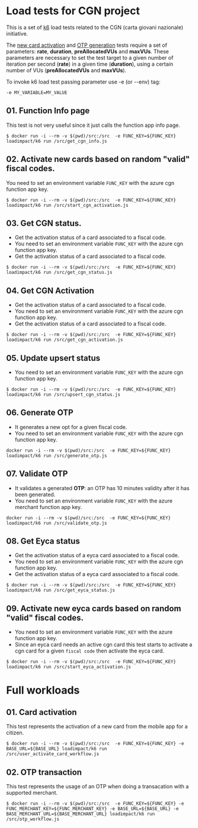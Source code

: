 # Load tests for CGN project

This is a set of [k6](https://k6.io) load tests related to the CGN (carta giovani nazionale) initiative.

The [new card activation](#01.-Function-Info-page) and [OTP generation](#06.-Generate-OTP) tests require a set of parameters: **rate**, **duration**, **preAllocatedVUs** and **maxVUs**. These parameters are necessary to set the test target to a given number of iteration per second (**rate**) in a given time (**duration**), using a certain number of VUs (**preAllocatedVUs** and **maxVUs**).

To invoke k6 load test passing parameter use -e (or --env) tag:
```
-e MY_VARIABLE=MY_VALUE
```


## 01. Function Info page

This test is not very useful since it just calls the function app info page.

```
$ docker run -i --rm -v $(pwd)/src:/src  -e FUNC_KEY=${FUNC_KEY} loadimpact/k6 run /src/get_cgn_info.js
```

## 02. Activate new cards based on random "valid" fiscal codes.

You need to set an environment variable `FUNC_KEY` with the azure cgn function app key.

```
$ docker run -i --rm -v $(pwd)/src:/src  -e FUNC_KEY=${FUNC_KEY} loadimpact/k6 run /src/start_cgn_activation.js
```

## 03. Get CGN status.

* Get the activation status of a card associated to a fiscal code.
* You need to set an environment variable `FUNC_KEY` with the azure cgn function app key.
* Get the activation status of a card associated to a fiscal code.

```
$ docker run -i --rm -v $(pwd)/src:/src  -e FUNC_KEY=${FUNC_KEY} loadimpact/k6 run /src/get_cgn_status.js
```

## 04. Get CGN Activation

* Get the activation status of a card associated to a fiscal code.
* You need to set an environment variable `FUNC_KEY` with the azure cgn function app key.
* Get the activation status of a card associated to a fiscal code.

```
$ docker run -i --rm -v $(pwd)/src:/src  -e FUNC_KEY=${FUNC_KEY} loadimpact/k6 run /src/get_cgn_activation.js
```

## 05. Update upsert status

* You need to set an environment variable `FUNC_KEY` with the azure cgn function app key.

```
$ docker run -i --rm -v $(pwd)/src:/src  -e FUNC_KEY=${FUNC_KEY} loadimpact/k6 run /src/upsert_cgn_status.js
```

## 06. Generate OTP

* It generates a new opt for a given fiscal code.
* You need to set an environment variable `FUNC_KEY` with the azure cgn function app key.

```
docker run -i --rm -v $(pwd)/src:/src  -e FUNC_KEY=${FUNC_KEY} loadimpact/k6 run /src/generate_otp.js
```

## 07. Validate OTP

* It validates a generated **OTP**: an OTP has 10 minutes validity after it has been generated.
* You need to set an environment variable `FUNC_KEY` with the azure merchant function app key.

```
docker run -i --rm -v $(pwd)/src:/src  -e FUNC_KEY=${FUNC_KEY} loadimpact/k6 run /src/validate_otp.js
```

## 08. Get Eyca status

* Get the activation status of a eyca card associated to a fiscal code.
* You need to set an environment variable `FUNC_KEY` with the azure cgn function app key.
* Get the activation status of a eyca card associated to a fiscal code.

```
$ docker run -i --rm -v $(pwd)/src:/src  -e FUNC_KEY=${FUNC_KEY} loadimpact/k6 run /src/get_eyca_status.js
```

## 09. Activate new eyca cards based on random "valid" fiscal codes.

* You need to set an environment variable `FUNC_KEY` with the azure function app key.
* Since an eyca card needs an active cgn card this test starts to activate a cgn card for a given `fiscal code` then activate the eyca card.


```
$ docker run -i --rm -v $(pwd)/src:/src  -e FUNC_KEY=${FUNC_KEY} loadimpact/k6 run /src/start_eyca_activation.js
```

# Full workloads

## 01. Card activation

This test represents the activation of a new card from the mobile app for a citizen.

```
$ docker run -i --rm -v $(pwd)/src:/src  -e FUNC_KEY=${FUNC_KEY} -e BASE_URL=${BASE_URL} loadimpact/k6 run /src/user_activate_card_workflow.js
```

## 02. OTP transaction

This test represents the usage of an OTP when doing a transacation with a supported merchant.

```
$ docker run -i --rm -v $(pwd)/src:/src  -e FUNC_KEY=${FUNC_KEY} -e FUNC_MERCHANT_KEY=${FUNC_MERCHANT_KEY} -e BASE_URL=${BASE_URL} -e BASE_MERCHANT_URL=${BASE_MERCHANT_URL} loadimpact/k6 run /src/otp_workflow.js
```